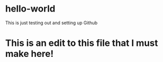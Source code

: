 # hello-world
This is just testing out and setting up Github

# This is an edit to this file that I must make here!
